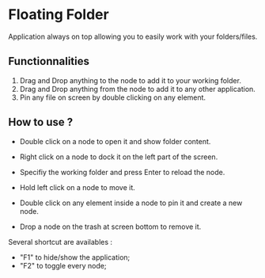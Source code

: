 # Floating Folder

Application always on top allowing you to easily work with your folders/files. 

## Functionnalities

1. Drag and Drop anything to the node to add it to your working folder.
2. Drag and Drop anything from the node to add it to any other application.
3. Pin any file on screen by double clicking on any element.

## How to use ?

* Double click on a node to open it and show folder content.

* Right click on a node to dock it on the left part of the screen.

* Specifiy the working folder and press Enter to reload the node.

* Hold left click on a node to move it.
 
* Double click on any element inside a node to pin it and create a new node.

* Drop a node on the trash at screen bottom to remove it.


Several shortcut are availables :
  - "F1" to hide/show the application;
  - "F2" to toggle every node;
 
 
